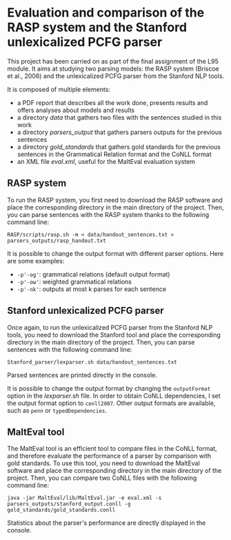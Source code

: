 # Evaluation and comparison of the RASP system and the Stanford unlexicalized PCFG parser
This project has been carried on as part of the final assignment of the L95 module. It aims at studying two parsing models: the RASP system (Briscoe et al., 2006) and the unlexicalized PCFG parser from the Stanford NLP tools. 

It is composed of multiple elements:
- a PDF report that describes all the work done, presents results and offers analyses about models and results
- a directory *data* that gathers two files with the sentences studied in this work
- a directory *parsers_output* that gathers parsers outputs for the previous sentences
- a directory *gold_standards* that gathers gold standards for the previous sentences in the Grammatical Relation format and the CoNLL format
- an XML file *eval.xml*, useful for the MaltEval evaluation system


## RASP system
To run the RASP system, you first need to download the RASP software and place the corresponding directory in the main directory of the project. Then, you can parse sentences with the RASP system thanks to the following command line:  

`RASP/scripts/rasp.sh -m < data/handout_sentences.txt > parsers_outputs/rasp_handout.txt`

It is possible to change the output format with different parser options. Here are some examples:
- `-p'-og'`: grammatical relations (default output format)
- `-p'-ow'`: weighted grammatical relations
- `-p'-nk'`: outputs at most k parses for each sentence


## Stanford unlexicalized PCFG parser
Once again, to run the unlexicalized PCFG parser from the Stanford NLP tools, you need to download the Stanford tool and place the corresponding directory in the main directory of the project. Then, you can parse sentences with the following command line:  

`Stanford_parser/lexparser.sh data/handout_sentences.txt`

Parsed sentences are printed directly in the console.

It is possible to change the output format by changing the `outputFormat` option in the *lexparser.sh* file. In order to obtain CoNLL dependencies, I set the output format option to `conll2007`. Other output formats are available, such as `penn` or `typedDependencies`.

 

## MaltEval tool
The MaltEval tool is an efficient tool to compare files in the CoNLL format, and therefore evaluate the performance of a parser by comparison with gold standards. To use this tool, you need to download the MaltEval software and place the corresponding directory in the main directory of the project. Then, you can compare two CoNLL files with the following command line:  

`java -jar MaltEval/lib/MaltEval.jar -e eval.xml -s parsers_outputs/stanford_output.conll -g gold_standards/gold_standards.conll`

Statistics about the parser's performance are directly displayed in the console.



